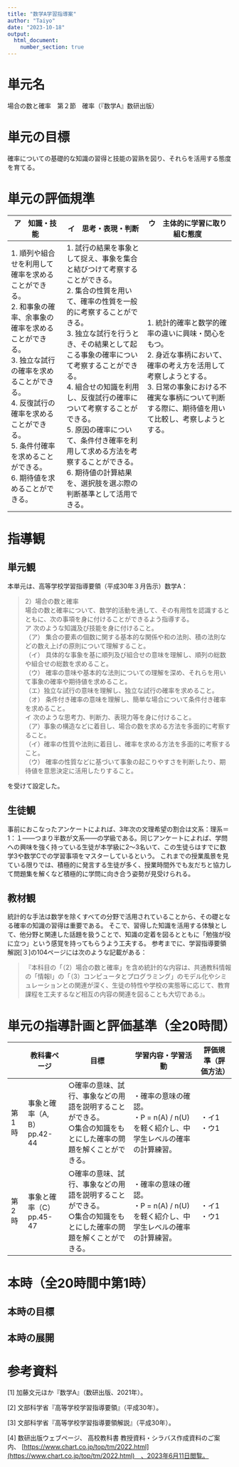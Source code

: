 ```yaml
---
title: "数学A学習指導案"
author: "Taiyo"
date: "2023-10-18"
output: 
  html_document:
    number_section: true
---
```


# 単元名

場合の数と確率　第２節　確率（『数学A』数研出版）

# 単元の目標

確率についての基礎的な知識の習得と技能の習熟を図り、それらを活用する態度を育てる。

# 単元の評価規準

|  ア　知識・技能		  |  イ　思考・表現・判断  | ウ　主体的に学習に取り組む態度 |
| ---- | ---- | ---- |
|1. 順列や組合せを利用して確率を求めることができる。<br> 2. 和事象の確率、余事象の確率を求めることができる。<br> 3. 独立な試行の確率を求めることができる。<br> 4. 反復試行の確率を求めることができる。<br> 5. 条件付確率を求めることができる。<br> 6. 期待値を求めることができる。| 1. 試行の結果を事象として捉え、事象を集合と結びつけて考察することができる。<br> 2. 集合の性質を用いて、確率の性質を一般的に考察することができる。<br> 3. 独立な試行を行うとき、その結果として起こる事象の確率について考察することができる。<br> 4. 組合せの知識を利用し、反復試行の確率について考察することができる。<br> 5. 原因の確率について、条件付き確率を利用して求める方法を考察することができる。<br> 6. 期待値の計算結果を、選択肢を選ぶ際の判断基準として活用できる。 | 1. 統計的確率と数学的確率の違いに興味・関心をもつ。<br> 2. 身近な事柄において、確率の考え方を活用して考察しようとする。<br> 3. 日常の事象における不確実な事柄について判断する際に、期待値を用いて比較し、考察しようとする。|

# 指導観

## 単元観

本単元は、高等学校学習指導要領（平成30年３月告示）数学A：

> 2）場合の数と確率  
場合の数と確率について、数学的活動を通して、その有用性を認識するとともに、次の事項を身に付けることができるよう指導する。  
ア 次のような知識及び技能を身に付けること。  
（ア） 集合の要素の個数に関する基本的な関係や和の法則、積の法則などの数え上げの原則について理解すること。  
（イ） 具体的な事象を基に順列及び組合せの意味を理解し、順列の総数や組合せの総数を求めること。  
（ウ） 確率の意味や基本的な法則についての理解を深め、それらを用いて事象の確率や期待値を求めること。  
（エ）独立な試行の意味を理解し、独立な試行の確率を求めること。  
（オ） 条件付き確率の意味を理解し、簡単な場合について条件付き確率を求めること。  
イ 次のような思考力、判断力、表現力等を身に付けること。  
（ア）事象の構造などに着目し、場合の数を求める方法を多面的に考察すること。  
（イ）確率の性質や法則に着目し、確率を求める方法を多面的に考察すること。  
（ウ） 確率の性質などに基づいて事象の起こりやすさを判断したり、期待値を意思決定に活用したりすること。

を受けて設定した。

## 生徒観

事前におこなったアンケートによれば、3年次の文理希望の割合は文系：理系＝1：１――つまり半数が文系――の学級である。同じアンケートによれば、学問への興味を強く持っている生徒が本学級に2～3名いて、この生徒らはすでに数学3や数学Cでの学習事項をマスターしているという。
これまでの授業風景を見ている限りでは、積極的に発言する生徒が多く、授業時間外でも友だちと協力して問題集を解くなど積極的に学問に向き合う姿勢が見受けられる。

## 教材観

統計的な手法は数学を除くすべての分野で活用されていることから、その礎となる確率の知識の習得は重要である。
そこで、習得した知識を活用する体験として、他分野と関連した話題を扱うことで、知識の定着を図るとともに「勉強が役に立つ」という感覚を持ってもらうよう工夫する。
参考までに、学習指導要領解説[３]の104ページには次のような記載がある：

> 『本科目の「（2）場合の数と確率」を含め統計的な内容は、共通教科情報の「情報Ⅰ」の「（3）コンピュータとプログラミング」のモデル化やシミュレーションとの関連が深く、生徒の特性や学校の実態等に応じて、教育課程を工夫するなど相互の内容の関連を図ることも大切である』。

# 単元の指導計画と評価基準（全20時間）

| | 教科書ページ | 目標 | 学習内容・学習活動 | 評価規準（評価方法） |
|----|----|----|----|----|
| 第1時 | 事象と確率（A, B）<br> pp.42-44 | ○確率の意味、試行、事象などの用語を説明することができる。<br> ○集合の知識をもとにした確率の問題を解くことができる。 | ・確率の意味の確認。 <br> ・P = n(A) / n(U)を軽く紹介し、中学生レベルの確率の計算練習。 | ・イ1  ・ウ1 |
| 第2時 | 事象と確率（C）<br> pp.45-47 | ○確率の意味、試行、事象などの用語を説明することができる。<br> ○集合の知識をもとにした確率の問題を解くことができる。 | ・確率の意味の確認。 <br> ・P = n(A) / n(U)を軽く紹介し、中学生レベルの確率の計算練習。 | ・イ1  ・ウ1 |

# 本時（全20時間中第1時）

## 本時の目標

## 本時の展開

# 参考資料

[1] 加藤文元ほか『数学A』（数研出版、2021年）。

[2] 文部科学省『高等学校学習指導要領』（平成30年）。

[3] 文部科学省『高等学校学習指導要領解説』（平成30年）。

[4] 数研出版ウェブページ、 高校教科書 教授資料・シラバス作成資料のご案内、 [https://www.chart.co.jp/top/tm/2022.html](https://www.chart.co.jp/top/tm/2022.html)　、2023年6月11日閲覧。